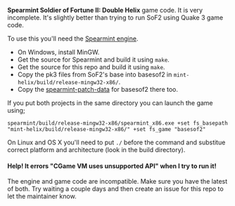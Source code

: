 **Spearmint Soldier of Fortune II: Double Helix** game code. It is very incomplete. It's slightly better than trying to run SoF2 using Quake 3 game code.

To use this you'll need the [Spearmint engine](https://github.com/zturtleman/spearmint).

  * On Windows, install MinGW.
  * Get the source for Spearmint and build it using `make`.
  * Get the source for this repo and build it using `make`.
  * Copy the pk3 files from SoF2's base into basesof2 in `mint-helix/build/release-mingw32-x86/`.
  * Copy the [spearmint-patch-data](https://github.com/zturtleman/spearmint-patch-data) for basesof2 there too.

If you put both projects in the same directory you can launch the game using;

    spearmint/build/release-mingw32-x86/spearmint_x86.exe +set fs_basepath "mint-helix/build/release-mingw32-x86/" +set fs_game "basesof2"

On Linux and OS X you'll need to put `./` before the command and substitue correct platform and architecture (look in the build directory).

#### Help! It errors "CGame VM uses unsupported API" when I try to run it!

The engine and game code are incompatible. Make sure you have the latest of both. Try waiting a couple days and then create an issue for this repo to let the maintainer know.
